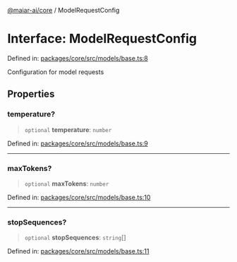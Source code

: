 [@maiar-ai/core](../index.md) / ModelRequestConfig

# Interface: ModelRequestConfig

Defined in: [packages/core/src/models/base.ts:8](https://github.com/UraniumCorporation/maiar-ai/blob/main/packages/core/src/models/base.ts#L8)

Configuration for model requests

## Properties

### temperature?

> `optional` **temperature**: `number`

Defined in: [packages/core/src/models/base.ts:9](https://github.com/UraniumCorporation/maiar-ai/blob/main/packages/core/src/models/base.ts#L9)

***

### maxTokens?

> `optional` **maxTokens**: `number`

Defined in: [packages/core/src/models/base.ts:10](https://github.com/UraniumCorporation/maiar-ai/blob/main/packages/core/src/models/base.ts#L10)

***

### stopSequences?

> `optional` **stopSequences**: `string`[]

Defined in: [packages/core/src/models/base.ts:11](https://github.com/UraniumCorporation/maiar-ai/blob/main/packages/core/src/models/base.ts#L11)
